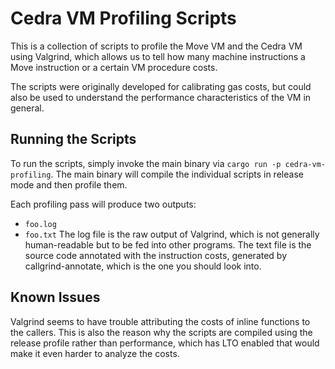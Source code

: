 # Cedra VM Profiling Scripts

This is a collection of scripts to profile the Move VM and the Cedra VM using Valgrind,
which allows us to tell how many machine instructions a Move instruction or a certain
VM procedure costs.

The scripts were originally developed for calibrating gas costs, but could also be used
to understand the performance characteristics of the VM in general.

## Running the Scripts
To run the scripts, simply invoke the main binary via `cargo run -p cedra-vm-profiling`.
The main binary will compile the individual scripts in release mode and then profile them.

Each profiling pass will produce two outputs:
- `foo.log`
- `foo.txt`
The log file is the raw output of Valgrind, which is not generally human-readable but to
be fed into other programs. The text file is the source code annotated with the instruction
costs, generated by callgrind-annotate, which is the one you should look into.

## Known Issues
Valgrind seems to have trouble attributing the costs of inline functions to the callers.
This is also the reason why the scripts are compiled using the release profile rather
than performance, which has LTO enabled that would make it even harder to analyze the costs.
